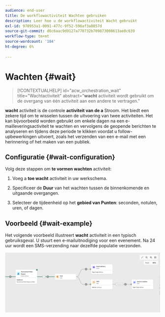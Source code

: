 ```yaml
---
audience: end-user
title: De workflowactiviteit Wachten gebruiken
description: Leer hoe u de workflowactiviteit Wacht gebruikt
exl-id: 970953a1-0091-477c-9f52-596af3a8857d
source-git-commit: d6c6aac9d9127a770732b709873008613ae8c639
workflow-type: tm+mt
source-wordcount: '184'
ht-degree: 6%

---
```


# Wachten {#wait}

>[!CONTEXTUALHELP]
>id="acw_orchestration_wait"
>title="Wachtactiviteit"
>abstract="**wacht** activiteit wordt gebruikt om de overgang van één activiteit aan een andere te vertragen."

**wacht** activiteit is de controle **activiteit van de a** Stroom. Het biedt een zekere tijd om te wisselen tussen de uitvoering van twee activiteiten. Het kan bijvoorbeeld worden gebruikt om enkele dagen na een e-mailleveringsactiviteit te wachten en vervolgens de geopende berichten te analyseren en tijdens deze periode te klikken voordat u follow-upbewerkingen uitvoert, zoals het verzenden van een e-mail met een herinnering of het maken van een publiek.

## Configuratie {#wait-configuration}

Volg deze stappen om **te vormen wachten** activiteit:

1. Voeg a **toe wacht** activiteit in uw werkschema.

1. Specificeer de **Duur** van het wachten tussen de binnenkomende en uitgaande overgangen.

1. Selecteer de tijdeenheid op het **gebied van Punten**: seconden, notulen, uren, of dagen.

## Voorbeeld {#wait-example}

Het volgende voorbeeld illustreert **wacht** activiteit in een typisch gebruiksgeval. U stuurt een e-mailuitnodiging voor een evenement. Na 24 uur wordt een SMS-verzending naar dezelfde populatie verzonden.

![&#x200B; Voorbeeld van een werkschema dat de Wachtende activiteit gebruikt om SMS 24 uur na een e-mailuitnodiging te verzenden.](../assets/workflow-wait-example.png)